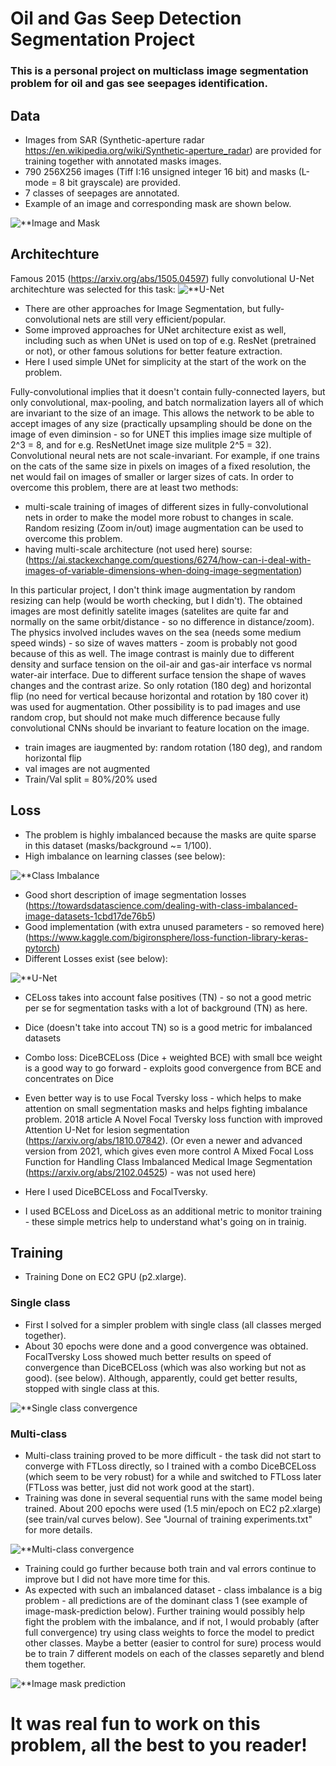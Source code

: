 # Oil and Gas Seep Detection Segmentation Project
### This is a personal project on multiclass image segmentation problem for oil and gas see seepages identification.

## Data
- Images from SAR (Synthetic-aperture radar https://en.wikipedia.org/wiki/Synthetic-aperture_radar) are provided for training together with annotated masks images.
- 790 256X256 images (Tiff I:16 unsigned integer 16 bit) and masks (L-mode = 8 bit grayscale) are provided.
- 7 classes of seepages are annotated.
- Example of an image and corresponding mask are shown below.

![**Image and Mask](https://github.com/EvgenyDyshlyuk/Oil_Seep_Detection/blob/master/figures/image_and_mask.png)

## Architechture
Famous 2015 (https://arxiv.org/abs/1505.04597) fully convolutional U-Net architechture was selected for this task: 
![**U-Net](https://github.com/EvgenyDyshlyuk/Image_Segmentation_Capstone_Project/blob/master/figures/Unet.png)

- There are other approaches for Image Segmentation, but fully-convolutional nets are still very efficient/popular.
- Some improved approaches for UNet architecture exist as well, including such as when UNet is used on top of e.g. ResNet (pretrained or not), or other famous solutions for better feature extraction.
- Here I used simple UNet for simplicity at the start of the work on the problem.

Fully-convolutional implies that it doesn't contain fully-connected layers, but only convolutional, max-pooling, and batch normalization layers all of which are invariant to the size of an image. This allows the network to be able to accept images of any size (practically upsampling should be done on the image of even diminsion - so for UNET this implies image size multiple of 2^3 = 8, and for e.g. ResNetUnet image size mulitple 2^5 = 32). 
Convolutional neural nets are not scale-invariant. For example, if one trains on the cats of the same size in pixels on images of a fixed resolution, the net would fail on images of smaller or larger sizes of cats. In order to overcome this problem, there are at least two methods:
- multi-scale training of images of different sizes in fully-convolutional nets in order to make the model more robust to changes in scale. Random resizing (Zoom in/out) image augmentation can be used to overcome this problem.
- having multi-scale architecture (not used here) sourse: (https://ai.stackexchange.com/questions/6274/how-can-i-deal-with-images-of-variable-dimensions-when-doing-image-segmentation)


In this particular project, I don't think image augmentation by random resizing can help (would be worth checking, but I didn't). The obtained images are most definitly satelite images (satelites are quite far and normally on the same orbit/distance - so no difference in distance/zoom). The physics involved includes waves on the sea (needs some medium speed winds) - so size of waves matters - zoom is probably not good because of this as well. The image contrast is mainly due to different density and surface tension on the oil-air and gas-air interface vs normal water-air interface. Due to different surface tension the shape of waves changes and the contrast arize. So only rotation (180 deg) and horizontal flip (no need for vertical because horizontal and rotation by 180 cover it) was used for augmentation. Other possibility is to pad images and use random crop, but should not make much difference because fully convolutional CNNs should be invariant to feature location on the image.
- train images are iaugmented by: random rotation (180 deg), and random horizontal flip
- val images are not augmented
- Train/Val split = 80%/20% used

## Loss
- The problem is highly imbalanced because the masks are quite sparse in this dataset (masks/background ~= 1/100). 
- High imbalance on learning classes (see below):

![**Class Imbalance](https://github.com/EvgenyDyshlyuk/Oil_Seep_Detection/blob/master/figures/class_imbalance.png)

- Good short description of image segmentation losses (https://towardsdatascience.com/dealing-with-class-imbalanced-image-datasets-1cbd17de76b5)
- Good implementation (with extra unused parameters - so removed here) (https://www.kaggle.com/bigironsphere/loss-function-library-keras-pytorch)
- Different Losses exist (see below):

![**U-Net](https://github.com/EvgenyDyshlyuk/Image_Segmentation_Capstone_Project/blob/master/figures/loss.png)

- CELoss takes into account false positives (TN) - so not a good metric per se for segmentation tasks with a lot of background (TN) as here.
- Dice (doesn't take into accout TN) so is a good metric for imbalanced datasets
- Combo loss: DiceBCELoss (Dice + weighted BCE) with small bce weight is a good way to go forward - exploits good convergence from BCE and concentrates on Dice
- Even better way is to use Focal Tversky loss - which helps to make attention on small segmentation masks and helps fighting imbalance problem. 2018 article A Novel Focal Tversky loss function with improved Attention U-Net for lesion segmentation (https://arxiv.org/abs/1810.07842). (Or even a newer and advanced version from 2021, which gives even more control A Mixed Focal Loss Function for Handling Class Imbalanced Medical Image Segmentation (https://arxiv.org/abs/2102.04525) - was not used here)

- Here I used DiceBCELoss and FocalTversky.
- I used BCELoss and DiceLoss as an additional metric to monitor training - these simple metrics help to understand what's going on in trainig.

## Training
- Training Done on EC2 GPU (p2.xlarge).

### Single class
- First I solved for a simpler problem with single class (all classes merged together).
- About 30 epochs were done and a good convergence was obtained. FocalTversky Loss showed much better results on speed of convergence than DiceBCELoss (which was also working but not as good). (see below). Although, apparently, could get better results, stopped with single class at this. 


![**Single class convergence](https://github.com/EvgenyDyshlyuk/Oil_Seep_Detection/blob/master/figures/0_3_SingleClass.png)
### Multi-class

- Multi-class training proved to be more difficult - the task did not start to converge with FTLoss directly, so I trained with a combo DiceBCELoss (which seem to be very robust) for a while and switched to FTLoss later (FTLoss was better, just did not work good at the start).
- Training was done in several sequential runs with the same model being trained. About 200 epochs  were used (1.5 min/epoch on EC2 p2.xlarge) (see train/val curves below). See "Journal of training experiments.txt" for more details.

![**Multi-class convergence](https://github.com/EvgenyDyshlyuk/Oil_Seep_Detection/blob/master/figures/0_4_Multiple%20FT%20Loss%20convergence.png)

- Training could go further because both train and val errors continue to improve but I did not have more time for this.
- As expected with such an imbalanced dataset - class imbalance is a big problem - all predictions are of the dominant class 1 (see example of image-mask-prediction below). Further training would possibly help fight the problem with the imbalance, and if not, I would probably (after full convergence) try using class weights to force the model to predict other classes. Maybe a better (easier to control for sure) process would be to train 7 different models on each of the classes separetly and blend them together.


![**Image mask prediction](https://github.com/EvgenyDyshlyuk/Oil_Seep_Detection/blob/master/figures/Image_mask_prediction.png)


# It was real fun to work on this problem, all the best to you reader!
